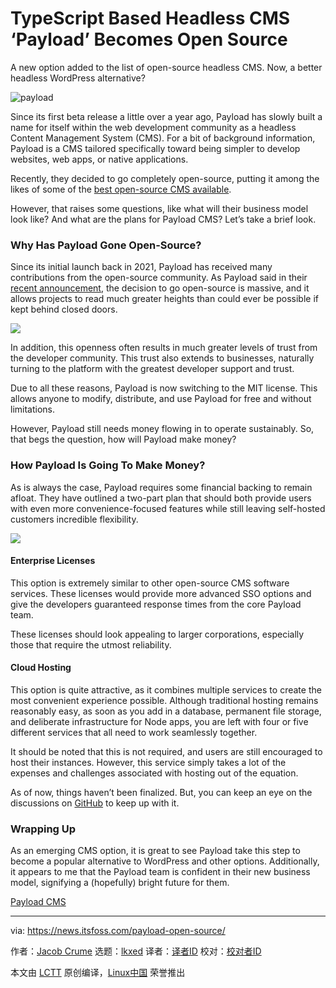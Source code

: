 [#]: subject: "TypeScript Based Headless CMS ‘Payload’ Becomes Open Source"
[#]: via: "https://news.itsfoss.com/payload-open-source/"
[#]: author: "Jacob Crume https://news.itsfoss.com/author/jacob/"
[#]: collector: "lkxed"
[#]: translator: " "
[#]: reviewer: " "
[#]: publisher: " "
[#]: url: " "

TypeScript Based Headless CMS ‘Payload’ Becomes Open Source
======
A new option added to the list of open-source headless CMS. Now, a better headless WordPress alternative?

![payload][1]

Since its first beta release a little over a year ago, Payload has slowly built a name for itself within the web development community as a headless Content Management System (CMS). For a bit of background information, Payload is a CMS tailored specifically toward being simpler to develop websites, web apps, or native applications.

Recently, they decided to go completely open-source, putting it among the likes of some of the [best open-source CMS available][2].

However, that raises some questions, like what will their business model look like? And what are the plans for Payload CMS? Let’s take a brief look.

### Why Has Payload Gone Open-Source?

Since its initial launch back in 2021, Payload has received many contributions from the open-source community. As Payload said in their [recent announcement][3], the decision to go open-source is massive, and it allows projects to read much greater heights than could ever be possible if kept behind closed doors.

![][4]

In addition, this openness often results in much greater levels of trust from the developer community. This trust also extends to businesses, naturally turning to the platform with the greatest developer support and trust.

Due to all these reasons, Payload is now switching to the MIT license. This allows anyone to modify, distribute, and use Payload for free and without limitations.

However, Payload still needs money flowing in to operate sustainably. So, that begs the question, how will Payload make money?

### How Payload Is Going To Make Money?

As is always the case, Payload requires some financial backing to remain afloat. They have outlined a two-part plan that should both provide users with even more convenience-focused features while still leaving self-hosted customers incredible flexibility.

![][5]

#### Enterprise Licenses

This option is extremely similar to other open-source CMS software services. These licenses would provide more advanced SSO options and give the developers guaranteed response times from the core Payload team.

These licenses should look appealing to larger corporations, especially those that require the utmost reliability.

#### Cloud Hosting

This option is quite attractive, as it combines multiple services to create the most convenient experience possible. Although traditional hosting remains reasonably easy, as soon as you add in a database, permanent file storage, and deliberate infrastructure for Node apps, you are left with four or five different services that all need to work seamlessly together.

It should be noted that this is not required, and users are still encouraged to host their instances. However, this service simply takes a lot of the expenses and challenges associated with hosting out of the equation.

As of now, things haven’t been finalized. But, you can keep an eye on the discussions on [GitHub][6] to keep up with it.

### Wrapping Up

As an emerging CMS option, it is great to see Payload take this step to become a popular alternative to WordPress and other options. Additionally, it appears to me that the Payload team is confident in their new business model, signifying a (hopefully) bright future for them.

[Payload CMS][7]

--------------------------------------------------------------------------------

via: https://news.itsfoss.com/payload-open-source/

作者：[Jacob Crume][a]
选题：[lkxed][b]
译者：[译者ID](https://github.com/译者ID)
校对：[校对者ID](https://github.com/校对者ID)

本文由 [LCTT](https://github.com/LCTT/TranslateProject) 原创编译，[Linux中国](https://linux.cn/) 荣誉推出

[a]: https://news.itsfoss.com/author/jacob/
[b]: https://github.com/lkxed
[1]: https://news.itsfoss.com/wp-content/uploads/2022/05/payload-opensource.jpg
[2]: https://itsfoss.com/open-source-cms/
[3]: https://payloadcms.com/blog/open-source
[4]: https://news.itsfoss.com/wp-content/uploads/2022/05/payloadcms-demo.png
[5]: https://news.itsfoss.com/wp-content/uploads/2022/05/payload-free-opensource-1024x576.jpg
[6]: https://github.com/payloadcms/payload
[7]: https://payloadcms.com/
